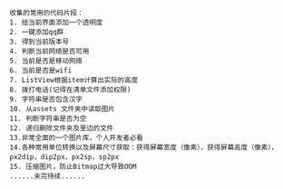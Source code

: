     收集的常用的代码片段：
    1. 给当前界面添加一个透明度
    2. 一键添加qq群
    3. 得到当前版本号
    4. 判断当前网络是否可用
    5. 当前是否是移动网络
    6. 当前是否是wifi
    7. ListView根据item计算出实际的高度
    8. 拨打电话(记得在清单文件添加权限)
    9. 字符串是否包含汉字
    10. 从assets 文件夹中读取图片
    11. 判断字符串是否为空
    12. 递归删除文件夹及里边的文件
    13.非常全面的一个图片库，个人开发者必看 
    14.各种常用单位转换以及屏幕尺寸获取：获得屏幕宽度（像素），获得屏幕高度（像素），px2dip，dip2px，px2sp，sp2px
    15. 压缩图片，防止Bitmap过大导致OOM
    ......未完待续......
